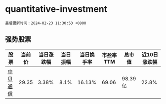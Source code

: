# quantitative-investment

`最后更新时间：2024-02-23 11:30:53 +0800`

## 强势股票

|股票|当前价|当日涨跌幅|当日振幅|当日换手率|市盈率TTM|总市值|近10日涨跌幅|
|----|----|----|----|----|----|----|----|
|[中贝通信](https://xueqiu.com/S/SH603220)|29.35|3.38%|8.1%|16.13%|69.06|98.39亿|22.8%|

